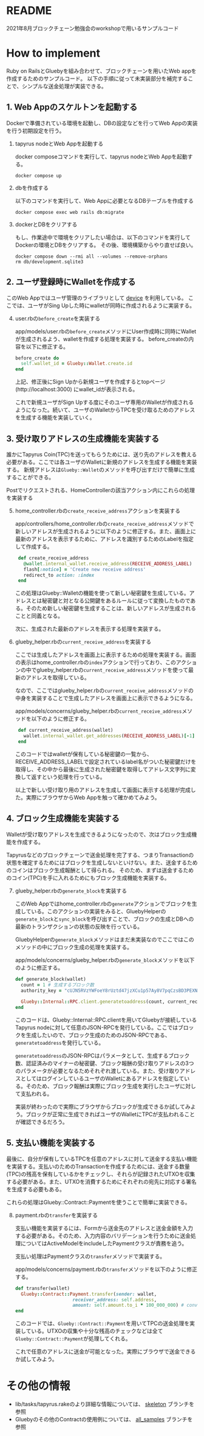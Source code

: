 # README
2021年8月ブロックチェーン勉強会のworkshopで用いるサンプルコード

# How to implement
Ruby on RailsとGluebyを組み合わせて、ブロックチェーンを用いたWeb appを作成するためのサンプルコード。
以下の手順に従って未実装部分を補完することで、シンプルな送金処理が実装できる。

## 1. Web Appのスケルトンを起動する
Dockerで準備されている環境を起動し、DBの設定などを行ってWeb Appの実装を行う初期設定を行う。

1. tapyrus nodeとWeb Appを起動する

    docker composeコマンドを実行して、tapyrus nodeとWeb Appを起動する。
    ```shell
    docker compose up
    ```
   
2. dbを作成する

    以下のコマンドを実行して、Web Appに必要となるDBテーブルを作成する

    ```shell
    docker compose exec web rails db:migrate
    ```

3. dockerとDBをクリアする

   もし、作業途中で環境をクリアしたい場合は、以下のコマンドを実行してDockerの環境とDBをクリアする。
   その後、環境構築からやり直せば良い。

   ```shell
   docker compose down --rmi all --volumes --remove-orphans
   rm db/development.sqlite3
   ```
   
## 2. ユーザ登録時にWalletを作成する
このWeb Appではユーザ管理のライブラリとして [device](https://github.com/heartcombo/devise) を利用している。
ここでは、ユーザがSing Upした時にwalletが同時に作成されるように実装する。

4. user.rbの`before_create`を実装する

   app/models/user.rbの`before_create`メソッドにUser作成時に同時にWalletが生成されるよう、walletを作成する処理を実装する。
   before_createの内容を以下に修正する。

   ```ruby
   before_create do
     self.wallet_id = Glueby::Wallet.create.id
   end
   ```

   上記、修正後にSign Upから新規ユーザを作成するとtopページ(http://localhost:3000) にwallet_idが表示される。

   これで新規ユーザがSign Upする度にそのユーザ専用のWalletが作成されるようになった。続いて、ユーザのWalletからTPCを受け取るためのアドレスを生成する機能を実装していく。

## 3. 受け取りアドレスの生成機能を実装する

誰かにTapyrus Coin(TPC)を送ってもらうためには、送り先のアドレスを教える必要がある。ここでは各ユーザのWalletに新規のアドレスを生成する機能を実装する。
新規アドレスは`Glueby::Wallet`のメソッドを呼び出すだけで簡単に生成することができる。

Postでリクエストされる、HomeControllerの該当アクション内にこれらの処理を実装する

5. home_controller.rbの`create_receive_address`アクションを実装する

   app/controllers/home_controller.rbの`create_receive_address`メソッドで新しいアドレスが生成されるように以下のように修正する。また、画面上に最新のアドレスを表示するために、アドレスを識別するためのLabelを指定して作成する。

   ```ruby
    def create_receive_address
      @wallet.internal_wallet.receive_address(RECEIVE_ADDRESS_LABEL)
      flash[:notice] = 'Create new receive address'
      redirect_to action: :index
    end
   ```

   この処理はGlueby::Walletの機能を使って新しい秘密鍵を生成している。アドレスとは秘密鍵と対となる公開鍵をあるルールに従って変換したものである。そのため新しい秘密鍵を生成することは、新しいアドレスが生成されることと同義となる。
   
   次に、生成された最新のアドレスを表示する処理を実装する。


6. glueby_helper.rbの`current_receive_address`を実装する

   ここでは生成したアドレスを画面上に表示するための処理を実装する。画面の表示はhome_controller.rbの`index`アクションで行っており、このアクションの中でglueby_helper.rbの`current_receive_address`メソッドを使って最新のアドレスを取得している。

   なので、ここではglueby_helper.rbの`current_receive_address`メソッドの中身を実装することで生成したアドレスを画面上に表示できるようになる。

   app/models/concerns/glueby_helper.rbの`current_receive_address`メソッドを以下のように修正する。

   ```ruby
    def current_receive_address(wallet)
      wallet.internal_wallet.get_addresses(RECEIVE_ADDRESS_LABEL)[-1]
    end
   ```

   このコードではwalletが保有している秘密鍵の一覧から、RECEIVE_ADDRESS_LABELで設定されているlabel名がついた秘密鍵だけを取得し、その中から最後に生成された秘密鍵を取得してアドレス文字列に変換して返すという処理を行っている。

   以上で新しい受け取り用のアドレスを生成して画面に表示する処理が完成した。実際にブラウザからWeb Appを触って確かめてみよう。

## 4. ブロック生成機能を実装する

Walletが受け取りアドレスを生成できるようになったので、次はブロック生成機能を作成する。

Tapyrusなどのブロックチェーンで送金処理を完了する、つまりTransactionの状態を確定するためにはブロックを生成しないといけない。また、送金するためのコインはブロック生成報酬として得られる。
そのため、まずは送金するためのコイン(TPC)を手に入れるためにもブロック生成機能を実装する。

7. glueby_helper.rbの`generate_block`を実装する

   このWeb Appではhome_controller.rbの`generate`アクションでブロックを生成している。このアクションの実装をみると、GluebyHelperの`generate_block`と`sync_block`を呼び出すことで、ブロックの生成とDBへの最新のトランザクションの状態の反映を行っている。

   GluebyHelperの`generate_block`メソッドはまだ未実装なのでここではこのメソッドの中にブロック生成の処理を実装する。

   app/models/concerns/glueby_helper.rbの`generate_block`メソッドを以下のように修正する。

   ```ruby
   def generate_block(wallet)
     count = 1 # 生成するブロック数
     authority_key = "cUJN5RVzYWFoeY8rUztd47jzXCu1p57Ay8V7pqCzsBD3PEXN7Dd4" # minerの秘密鍵
     
     Glueby::Internal::RPC.client.generatetoaddress(count, current_receive_address(wallet), authority_key) # blockを生成(dev modeのみ有効なコマンド)
   end
   ```

   このコードは、Glueby::Internal::RPC.clientを用いてGluebyが接続しているTapyrus nodeに対して任意のJSON-RPCを発行している。ここではブロックを生成したいので、ブロック生成のためのJSON-RPCである、`generatetoaddress`を発行している。

   `generatetoaddress`のJSON-RPCはパラメータとして、生成するブロック数、認証済みのマイナーの秘密鍵、ブロック報酬の受け取りアドレスの3つのパラメータが必要となるためそれぞれ渡している。また、受け取りアドレスとしてはログインしているユーザのWalletにあるアドレスを指定している。そのため、ブロック報酬は実際にブロック生成を実行したユーザに対して支払われる。

   実装が終わったので実際にブラウザからブロックが生成できるか試してみよう。ブロックが正常に生成できればユーザのWalletにTPCが支払われることが確認できるだろう。

## 5. 支払い機能を実装する

最後に、自分が保有しているTPCを任意のアドレスに対して送金する支払い機能を実装する。支払いのためのTransactionを作成するためには、送金する数量(TPC)の残高を保有しているかをチェックし、それらが記録されたUTXOを収集する必要がある。また、UTXOを消費するためにそれぞれの宛先に対応する署名を生成する必要もある。

これらの処理はGlueby::Contract::Paymentを使うことで簡単に実装できる。

8. payment.rbの`transfer`を実装する

    支払い機能を実装するには、Formから送金先のアドレスと送金金額を入力する必要がある。そのため、入力内容のバリデーションを行うために送金処理についてはActiveModelをincludeしたPaymentクラスが責務を追う。

    支払い処理はPaymentクラスの`transfer`メソッドで実装する。

    app/models/concerns/payment.rbの`transfer`メソッドを以下のように修正する。

    ```ruby
    def transfer(wallet)
      Glueby::Contract::Payment.transfer(sender: wallet,
                         receiver_address: self.address,
                         amount: self.amount.to_i * 100_000_000) # convert unit TPC to tapyrus
    end
    ```

    このコードでは、`Glueby::Contract::Payment`を用いてTPCの送金処理を実装している。UTXOの収集や十分な残高のチェックなどは全て`Glueby::Contract::Payment`が処理してくれる。

    これで任意のアドレスに送金が可能となった。実際にブラウザで送金できるか試してみよう。

# その他の情報
* lib/tasks/tapyrus.rakeのより詳細な情報については、 [skeleton](https://github.com/chaintope/workshop202107/tree/skeleton) ブランチを参照
* Gluebyのその他のContractの使用例については、 [all_samples](https://github.com/chaintope/workshop202107/tree/all_samples) ブランチを参照
